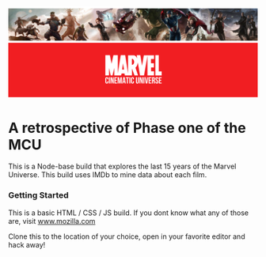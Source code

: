 ![Marvel Universe!](/marvel_banner.png "The MCU")

# A retrospective of Phase one of the MCU

This is a Node-base build that explores the last 15 years of the Marvel Universe. This build uses IMDb to mine data about each film.

### Getting Started
This is a basic HTML / CSS / JS build. If you dont know what any of those are, visit www.mozilla.com

Clone this to the location of your choice, open in your favorite editor and hack away!